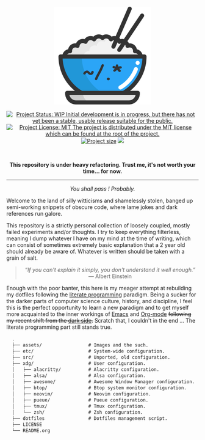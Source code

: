 <p align='center'><img width='256' src='assets/dotfiles.svg' alt='Banner' /></p>

<p align='center'>
   <a href='https://www.repostatus.org/#wip'><img src='https://img.shields.io/badge/status-WIP-informational?style=for-the-badge&color=yellow' alt='Project Status: WIP  Initial development is in progress, but there has not yet been a stable, usable release suitable for the public.' /></a>
   <a href='https://github.com/scheatkode/dotfiles/blob/main/LICENSE'><img src='https://img.shields.io/github/license/scheatkode/dotfiles?color=blue&style=for-the-badge' alt='Project License: MIT  The project is distributed under the MIT license which can be found at the root of the project.' /></a>
   <a href='https:///github.com/scheatkode/dotfiles'><img src='https://img.shields.io/tokei/lines/github/scheatkode/dotfiles?style=for-the-badge' alt='Project size' /></a>
   <a href=''><img src='https://img.shields.io/github/languages/code-size/scheatkode/dotfiles?color=inactive&style=for-the-badge' /></a>
</p>
<p align='center'>
   <img id='gif' class='nlSABoG9CSaJpsufv8WW9 _3vYn8QjoEvrXxHyqdn9ddZ _2XBDTIVigBJDybhZvL-hU3' src='https://media0.giphy.com/media/m12EDnP8xGLy8/200w.webp?cid=790b7611aed22bdda9b165fdcf6e511b52fbf78e6e1f6d00&amp;rid=200w.webp&amp;ct=g' srcset='https://media0.giphy.com/media/m12EDnP8xGLy8/200w.webp?cid=790b7611aed22bdda9b165fdcf6e511b52fbf78e6e1f6d00&amp;rid=200w.webp&amp;ct=g 200w,https://media0.giphy.com/media/m12EDnP8xGLy8/giphy.webp?cid=790b7611aed22bdda9b165fdcf6e511b52fbf78e6e1f6d00&amp;rid=giphy.webp&amp;ct=g 480w,' sizes='100vw' alt=''>
</p>

<p align='center'><b>
This repository  is under  heavy refactoring.  Trust me,  it's not  worth your
time... for now.
</b></p>

---

<p align='center'><i>You shall pass ! Probably.</i></p>

Welcome to  the land  of silly  witticisms and  shamelessly stolen,  banged up
semi-working snippets  of obscure code,  where lame jokes and  dark references
run galore.

This repository is  a strictly personal collection of  loosely coupled, mostly
failed  experiments and/or  thoughts.  I try  to  keep everything  filterless,
meaning I dump  whatever I have on my  mind at the time of  writing, which can
consist of  sometimes extremely  basic explanation  that a  2 year  old should
already be aware of. Whatever is written should be taken with a grain of salt.

<blockquote>
<p align='center'>
<i>“If you  can't explain  it simply,  you don't understand  it well  enough.”</i> — Albert Einstein
</p>
</blockquote>


Enough with the poor  banter, this here is my meager  attempt at rebuilding my
dotfiles following the  [literate programming](https://en.wikipedia.org/wiki/Literate_programming) paradigm. Being a  sucker for the
darker parts of computer science culture, history, and discipline, I feel this
is the  perfect opportunity  to learn a  new paradigm and  to get  myself more
acquainted to  the inner workings  of [Emacs](https://www.gnu.org/s/emacs/)  and [Org-mode](https://orgmode.org/) ~~following  my recent
shift from the [dark side](https://neovim.io/).~~ Scratch that, I couldn't in the end ... The literate
programming part still stands true.


      .
      ├── assets/                 # Images and the such.
      ├── etc/                    # System-wide configuration.
      ├── src/                    # Unported, old configuration.
      ├── xdg/                    # User configuration.
      │   ├── alacritty/          # Alacritty configuration.
      │   ├── alsa/               # Alsa configuration.
      │   ├── awesome/            # Awesome Window Manager configuration.
      │   ├── btop/               # Btop system monitor configuration.
      │   ├── neovim/             # Neovim configuration.
      │   ├── pueue/              # Pueue configuration.
      │   ├── tmux/               # Tmux configuration.
      │   └── zsh/                # Zsh configuration.
      ├── dotfiles                # Dotfiles management script.
      ├── LICENSE
      └── README.org

